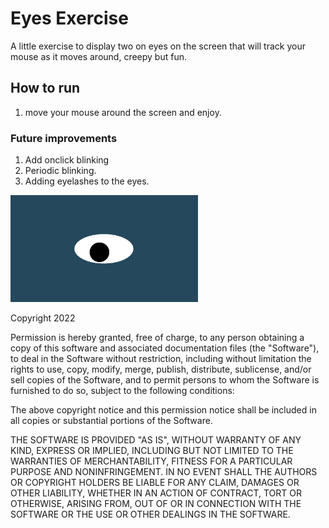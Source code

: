 # Eyes Exercise

A little exercise to display two on eyes on the screen that will track your mouse as it moves around, creepy but fun. 

## How to run
1. move your mouse around the screen and enjoy. 

### Future improvements
1. Add onclick blinking
2. Periodic blinking. 
3. Adding eyelashes to the eyes. 

<img src= "oneeye.png" width='300'/>

Copyright 2022

Permission is hereby granted, free of charge, to any person obtaining a copy of this software and associated documentation files (the "Software"), to deal in the Software without restriction, including without limitation the rights to use, copy, modify, merge, publish, distribute, sublicense, and/or sell copies of the Software, and to permit persons to whom the Software is furnished to do so, subject to the following conditions:

The above copyright notice and this permission notice shall be included in all copies or substantial portions of the Software.

THE SOFTWARE IS PROVIDED "AS IS", WITHOUT WARRANTY OF ANY KIND, EXPRESS OR IMPLIED, INCLUDING BUT NOT LIMITED TO THE WARRANTIES OF MERCHANTABILITY, FITNESS FOR A PARTICULAR PURPOSE AND NONINFRINGEMENT. IN NO EVENT SHALL THE AUTHORS OR COPYRIGHT HOLDERS BE LIABLE FOR ANY CLAIM, DAMAGES OR OTHER LIABILITY, WHETHER IN AN ACTION OF CONTRACT, TORT OR OTHERWISE, ARISING FROM, OUT OF OR IN CONNECTION WITH THE SOFTWARE OR THE USE OR OTHER DEALINGS IN THE SOFTWARE.
